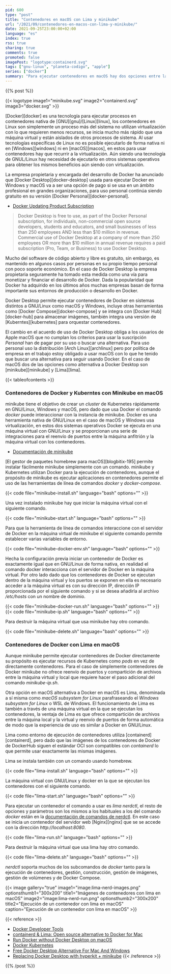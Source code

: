```yaml
---
pid: 600
type: "post"
title: "Contenedores en macOS con Lima y minikube"
url: "/2021/09/contenedores-en-macos-con-lima-y-minikube/"
date: 2021-09-25T23:00:00+02:00
language: "es"
index: true
rss: true
sharing: true
comments: true
promoted: false
imagePost: "logotype:containerd.svg"
tags: ["gnu-linux", "planeta-codigo", "apple"]
series: ["docker"]
summary: "Para ejecutar contenedores en macOS hay dos opciones entre las posibles, una usar minikube que aunque su objetivo es ejecutar un _cluster_ de Kubernetes permite usarlo para ejecutar contenedores de Docker directamente, la segunda opción es lime que es una opción similar que usa containerd en vez de Docker. La empresa encargada del desarrollo de Docker ha anunciado que el producto Docker Desktop pasa a requerir una licencia de pago para organizaciones empresariales grandes. Docker Desktop es usado tanto en Windows como en macOS para ejecutar contenedores de Docker con la opción también de ejecutar un _cluster_ de Kubernetes, minikube y lima para macOS son una alternativa a Docker Desktop."
---
```


{{% post %}}

{{< logotype image1="minikube.svg" image2="containerd.svg" image3="docker.svg" >}}

[Docker][docker] es una tecnología para ejecutar procesos en contenedores nativa de [GNU][gnu]/[Linux][linux], los contenedores en Linux son simplemente un proceso más del sistema no utilizan virtualización con lo que requieren menos recursos, se inicia mucho más rápido que una máquina virtual y están aislados de otros procesos de sistema. Al usar tecnologías específicas de Linux no es posible ejecutarlo de forma nativa ni en [Windows][windows] ni en [macOS][macos], en estos para usar contenedores hay que recurrir a la virtualización. Aún siendo una tecnología de GNUL/Linux hay necesidad de ejecutarlo en otros sistemas operativos para obtener los mismos beneficios aún siendo con virtualización.

La empresa propietaria y encargada del desarrollo de Docker ha anunciado que [Docker Desktop][docker-desktop] usada para ejecutar Docker en Windows y macOS va a ser una opción de pago si se usa en un ámbito profesional en grandes organizaciones, para uso personal continúa siendo gratuito en su versión [Docker Personal][docker-personal].

* [Docker Updating Product Subscription](https://www.docker.com/blog/updating-product-subscriptions/)

> Docker Desktop is free to use, as part of the Docker Personal subscription, for individuals, non-commercial open source developers, students and educators, and small businesses of less than 250 employees AND less than $10 million in revenue. Commercial use of Docker Desktop at a company of more than 250 employees OR more than $10 million in annual revenue requires a paid subscription (Pro, Team, or Business) to use Docker Desktop.

Mucho del software de código abierto y libre es gratuito, sin embargo, es mantenido en algunos casos por personas en su propio tiempo personal con poco soporte económico. En el caso de Docker Desktop la empresa propietaria seguramente ha tomado esta medida como una vía para monetizar y financiar el desarrollo de Docker. Dada la popularidad que Docker ha adquirido en los últimos años muchas empresas basan de forma importante sus entornos de producción o desarrollo en Docker.

Docker Desktop permite ejecutar contenedores de Docker en sistemas distintos a GNU/Linux como macOS y Windows, incluye otras herramientas como [Docker Compose][docker-compose] y se integra con [Docker Hub][docker-hub] para almacenar imágenes, también integra una versión de [Kuberntes][kubernetes] para orquestar contenedores.

El cambio en el acuerdo de uso de Docker Desktop obliga a los usuarios de Apple macOS que no cumplan los criterios para usar la suscripción _Personal_ han de pagar por su uso o buscar una alternativa. Para uso personal uso la distribución [Arch Linux][archlinux] pero por política de empresa en el trabajo estoy obligado a usar macOS con lo que he tenido que buscar una alternativa para seguir usando Docker. En el caso de macOS dos de las opciones como alternativa a Docker Desktop son [minikube][minikube] y [Lima][lima].

{{< tableofcontents >}}

### Contenedores de Docker y Kuberntes con Minikube en macOS

minikube tiene el objetivo de crear un _cluster_ de Kubernetes rápidamente en GNU/Linux, Windows y macOS, pero dado que usa Docker el comando _docker_ puede interaccionar con la instancia de minikube. Docker es una herramienta nativa de GNU/Linux en el caso de macOS y Windows usa virtualización, en estos dos sistemas operativos Docker se ejecuta en una máquina virtual con GNU/Linux y se proporcionan una serie de integraciones para el reenvío de puertos entre la máquina anfitrión y la máquina virtual con los contenedores.

* [Documentación de minikube](https://minikube.sigs.k8s.io/docs/)

[El gestor de paquetes homebrew para macOS][blogbitix-195] permite instalar fácilmente minikube simplemente con un comando. minikube y Kubernetes utilizan Docker para la ejecución de contenedores, aunque el propósito de minikube es ejecutar aplicaciones en contenedores permite el uso de las herramientas de línea de comandos _docker_ y _docker-compose_.

{{< code file="minikube-install.sh" language="bash" options="" >}}

Una vez instalado minikube hay que iniciar la máquina virtual con el siguiente comando.

{{< code file="minikube-start.sh" language="bash" options="" >}}

Para que la herramienta de línea de comandos interaccione con el servidor de Docker en la máquina virtual de minikube el siguiente comando permite establecer varias variables de entorno.

{{< code file="minikube-docker-env.sh" language="bash" options="" >}}

Hecha la configuración previa iniciar un contenedor de Docker es exactamente igual que en GNU/Linux de forma nativa, en realidad el comando docker interacciona con el servidor de Docker en la máquina virtual. Por otro lado dado que los contenedores de Docker se ejecutan dentro de la máquina virtual y los puertos se exponen en ella es necesario acceder a la máquina virtual es con su dirección IP, dirección IP proporcionada por el siguiente comando y si se desea añadirla al archivo _/etc/hosts_ con un nombre de dominio.

{{< code file="minikube-docker-run.sh" language="bash" options="" >}}
{{< code file="minikube-ip.sh" language="bash" options="" >}}

Para destruir la máquina virtual que usa minikube hay otro comando.

{{< code file="minikube-delete.sh" language="bash" options="" >}}

### Contenedores de Docker con Lima en macOS

Aunque minikube permite ejecutar contenedores de Docker directamente su propósito es ejecutar recursos de Kubernetes como _pods_ en vez de directamente contenedores. Para el caso de simplemente contenedores de Docker minikube no ofrece reenvío de puertos y compartición de archivos entre la máquina virtual y local que requiere hacer el paso adicional del comando _minikube-ip.sh_.

Otra opción en macOS alternativa a Docker en macOS es Lima, denominada a sí misma como _macOS subsystem for Linux_ parafraseando el _Windows subsystem for Linux_ o WSL de Windows. El funcionamiento de Lima es también a través de una máquina virtual en la que se ejecutan los contenedores, la ventaja de Lima es que ofrece compartición de archivos entre la máquina local y la virtual y reenvío de puertos de forma automática de modo que la experiencia de uso es similar a Docker en GNU/Linux.

Lima como entorno de ejecución de contenedores utiliza [containerd][containerd], pero dado que las imágenes de los contenedores de Docker de DockerHub siguen el estándar OCI son compatibles con _containerd_ lo que permite usar exactamente las mismas imágenes.

Lima se instala también con un comando usando homebrew.

{{< code file="lima-install.sh" language="bash" options="" >}}

La máquina virtual con GNU/Linux y docker en la que se ejecutan los contenedores con el siguiente comando.

{{< code file="lima-start.sh" language="bash" options="" >}}

Para ejecutar un contenedor el comando a usar es _lima nerdctl_, el resto de opciones y parámetros son los mismos a los habituales a los del comando _docker_ están en la [documentación de comandos de nerdctl](https://github.com/containerd/nerdctl#command-reference). En este caso se inicia un contenedor del servidor web [Nginx][nginx] que se se accede con la dirección _http:\/\/localhost:8080_.

{{< code file="lima-run.sh" language="bash" options="" >}}

Para destruir la máquina virtual que usa lima hay otro comando.

{{< code file="lima-delete.sh" language="bash" options="" >}}

_nerdctl_ soporta muchos de los subcomandos de _docker_ tanto para la ejecución de contenedores, gestión, construcción, gestión de imágenes, gestión de volúmenes y de Docker Compose.

{{< image
    gallery="true"
    image1="image:lima-nerd-images.png" optionsthumb1="300x200" title1="Imágenes de contenedores con lima en macOS"
    image2="image:lima-nerd-run.png" optionsthumb2="300x200" title2="Ejecución de un contenedor con lima en macOS"
    caption="Ejecución de un contenedor con lima en macOS" >}}

{{< reference >}}
* [Docker Developer Tools](https://www.docker.com/products/developer-tools)
* [containerd & Lima: Open source alternative to Docker for Mac](https://medium.com/nttlabs/containerd-and-lima-39e0b64d2a59)
* [Run Docker without Docker Desktop on macOS](https://dhwaneetbhatt.com/blog/run-docker-without-docker-desktop-on-macos)
* [Docker Kubernetes](https://www.docker.com/products/kubernetes)
* [Free Docker Desktop Alternative For Mac And Windows](https://devopstales.github.io/home/docker-desktop-alternatives/)
* [Replacing Docker Desktop with hyperkit + minikube](https://www.javacodegeeks.com/2021/09/replacing-docker-desktop-with-hyperkit-minikube.html)
{{< /reference >}}

{{% /post %}}
